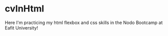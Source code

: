 # cvInHtml
Here I'm practicing my  html flexbox and css skills in the Nodo Bootcamp at Eafit University!
